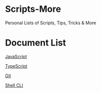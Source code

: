 # Scripts-More

Personal Lists of Scripts, Tips, Tricks &amp; More


# Document List


[JavaScript](../main/javascript.md)

[TypeScript](../main/typescript.md)

[Git](../main/git.md)

[Shell CLI](../main/shell.md)
